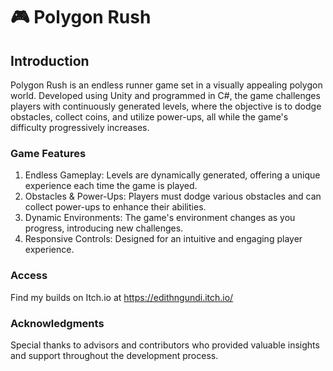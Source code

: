 # 🎮 Polygon Rush

## Introduction
Polygon Rush is an endless runner game set in a visually appealing polygon world. Developed using Unity and programmed in C#, the game challenges players with continuously generated levels, where the objective is to dodge obstacles, collect coins, and utilize power-ups, all while the game's difficulty progressively increases.

### Game Features
1. Endless Gameplay: Levels are dynamically generated, offering a unique experience each time the game is played.
2. Obstacles & Power-Ups: Players must dodge various obstacles and can collect power-ups to enhance their abilities.
3. Dynamic Environments: The game's environment changes as you progress, introducing new challenges.
4. Responsive Controls: Designed for an intuitive and engaging player experience.

### Access
Find my builds on Itch.io at https://edithngundi.itch.io/

### Acknowledgments
Special thanks to advisors and contributors who provided valuable insights and support throughout the development process.
